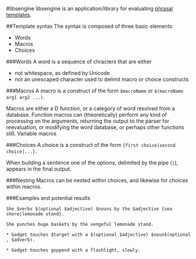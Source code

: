#libsengine
libsengine is an application/library for evaluating [phrasal templates](https://en.wikipedia.org/wiki/Phrasal_template).

<!-- TODO: flesh this out a bit more -->

##Template syntax
The syntax is composed of three basic elements:

* Words
* Macros
* Choices

###Words
A word is a sequence of chracters that are either

* not whitespace, as defined by Unicode
* not an unescaped character used to delimit macro or choice constructs

###Macros
A macro is a construct of the form `$macroName` or  `$(macroName arg1 arg2 ...)`.

Macros are either a D function, or a category of word resolved from a database.
Function macros can (theoretically) perform any kind of processing on the arguments, returning the output to the parser for reevaluation, or modifying the word database, or perhaps other functions still.
Variable macros 

###Choices
A choice is a construct of the form `{first choice|second choice|...}`.

When building a sentence one of the options, delimited by the pipe (`|`), appears in the final output.

###Nesting
Macros can be nested within choices, and likewise for choices within macros.

###Examples and potential results
```
She $verbs $(optional $adjective) $nouns by the $adjective {sea shore|lemonade stand}.

She punches huge baskets by the vengeful lemonade stand.
```

```
* Gadget touches $target with a $(optional $adjective) $noun$(optional , $adverb).

* Gadget touches goppend with a flashlight, slowly.
```

